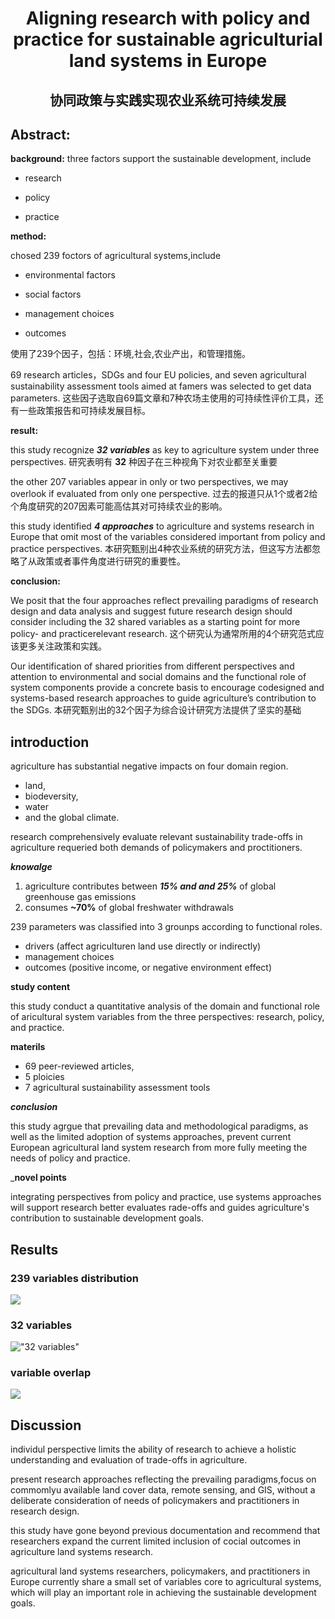 # <center> Aligning research with policy and practice for sustainable agriculturial land systems in Europe 
## <center> 协同政策与实践实现农业系统可持续发展

## Abstract:

__background:__
three factors support the sustainable development, include

- research

- policy

- practice

__method:__

chosed 239 foctors of agricultural systems,include

- environmental factors

- social factors

- management choices

- outcomes

使用了239个因子，包括：环境,社会,农业产出，和管理措施。

69 research articles，SDGs and four EU policies, and seven agricultural sustainability assessment tools aimed at famers was selected to get data parameters. 
这些因子选取自69篇文章和7种农场主使用的可持续性评价工具，还有一些政策报告和可持续发展目标。

__result:__

this study recognize ___32 variables___ as key to agriculture system under three perspectives.
<bra>研究表明有 __32__ 种因子在三种视角下对农业都至关重要

the other 207 variables appear in only or two perspectives, we may overlook if evaluated from only one perspective.
<bra>过去的报道只从1个或者2给个角度研究的207因素可能高估其对可持续农业的影响。

this study identified ___4 approaches___ to agriculture and systems research in Europe that omit most of the variables considered important from policy and practice perspectives.
<bra>本研究甄别出4种农业系统的研究方法，但这写方法都忽略了从政策或者事件角度进行研究的重要性。

__conclusion:__

We posit that the four approaches reflect prevailing paradigms of research design and data analysis and suggest future research design should consider including the 32 shared variables as a starting point for more policy- and practicerelevant research.
<bra>这个研究认为通常所用的4个研究范式应该更多关注政策和实践。

 Our identification of shared priorities from different perspectives and attention to environmental and social domains and the functional role of system components provide a concrete basis to encourage codesigned and systems-based research approaches to guide agriculture’s contribution to the SDGs. 
<bra>本研究甄别出的32个因子为综合设计研究方法提供了坚实的基础

## introduction

agriculture has substantial negative impacts on four domain region.

- land, 
- biodeversity, 
- water 
- and the global climate.

research comprehensively evaluate relevant sustainability trade-offs in agriculture requeried both demands of policymakers and proctitioners.

___knowalge___

1. agriculture contributes between ___15% and and 25%___ of global greenhouse gas emissions
2. consumes __~70%__ of global freshwater withdrawals

239 parameters was classified into 3 grounps according to functional roles.

- drivers (affect agriculturen land use directly or indirectly)
- management choices
- outcomes (positive income, or negative environment effect)

__study content__

this study conduct a quantitative analysis of the domain and functional role of aricultural system variables from the three perspectives: research, policy, and practice.

__materils__

- 69 peer-reviewed articles,
- 5 ploicies
- 7 agricultural sustainability assessment tools

___conclusion___

this study agrgue that prevailing data and methodological paradigms, as well as the limited adoption of systems approaches, prevent current European agricultural land system research from more fully meeting the needs of policy and practice.

___novel points__

integrating perspectives from policy and practice, use systems approaches will support research better evaluates rade-offs and guides agriculture's contribution to sustainable development goals.

## Results

### 239 variables distribution

![](239variablesset.PNG)

### 32 variables

!["32 variables"](32variables.PNG)

### variable overlap

![](variablesoverlap.PNG)

## Discussion
individul perspective limits the ability of research to achieve a holistic understanding and evaluation of trade-offs in agriculture.

<bra>present research approaches reflecting the prevailing paradigms,focus on commomlyu available land cover data, remote sensing, and GIS, without a deliberate consideration of needs of policymakers and practitioners in research design.

<bra>this study have gone beyond previous documentation and recommend that researchers expand the current limited inclusion of cocial outcomes in agriculture land systems research.

<bra>agricultural land systems researchers, policymakers, and practitioners in Europe currently share a small set of variables core to agricultural systems, which will play an important role in achieving the sustainable development goals.